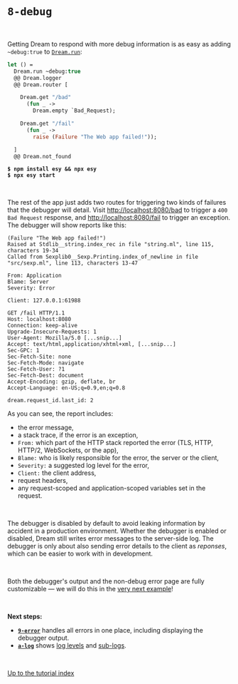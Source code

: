 # `8-debug`

<br>

Getting Dream to respond with more debug information is as easy as adding
`~debug:true` to [`Dream.run`](https://aantron.github.io/dream/#val-run):

```ocaml
let () =
  Dream.run ~debug:true
  @@ Dream.logger
  @@ Dream.router [

    Dream.get "/bad"
      (fun _ ->
        Dream.empty `Bad_Request);

    Dream.get "/fail"
      (fun _ ->
        raise (Failure "The Web app failed!"));

  ]
  @@ Dream.not_found
```

<pre><code><b>$ npm install esy && npx esy</b>
<b>$ npx esy start</b></code></pre>

<br>

The rest of the app just adds two routes for triggering two kinds of
failures that the debugger will detail. Visit
[http://localhost:8080/bad](http://localhost:8080/bad) to trigger a
`400 Bad Request` response, and
[http://localhost:8080/fail](http://localhost:8080/fail) to trigger an
exception. The debugger will show reports like this:

```
(Failure "The Web app failed!")
Raised at Stdlib__string.index_rec in file "string.ml", line 115, characters 19-34
Called from Sexplib0__Sexp.Printing.index_of_newline in file "src/sexp.ml", line 113, characters 13-47

From: Application
Blame: Server
Severity: Error

Client: 127.0.0.1:61988

GET /fail HTTP/1.1
Host: localhost:8080
Connection: keep-alive
Upgrade-Insecure-Requests: 1
User-Agent: Mozilla/5.0 [...snip...]
Accept: text/html,application/xhtml+xml, [...snip...]
Sec-GPC: 1
Sec-Fetch-Site: none
Sec-Fetch-Mode: navigate
Sec-Fetch-User: ?1
Sec-Fetch-Dest: document
Accept-Encoding: gzip, deflate, br
Accept-Language: en-US;q=0.9,en;q=0.8

dream.request_id.last_id: 2
```
<!-- Get the request id in the list. -->

As you can see, the report includes:

- the error message,
- a stack trace, if the error is an exception,
- `From:` which part of the HTTP stack reported the error (TLS, HTTP, HTTP/2,
  WebSockets, or the app),
- `Blame:` who is likely responsible for the error, the server or the client,
- `Severity:` a suggested log level for the error,
- `Client:` the client address,
- request headers,
- any request-scoped and application-scoped variables set in the request.

<!-- TODO Link to the tutorial example on variables and also mention that they
     are advanced and usually internal. -->

<br>

The debugger is disabled by default to avoid leaking information by accident in
a production environment. Whether the debugger is enabled or disabled, Dream
still writes error messages to the server-side log. The debugger is only about
also sending error details to the client as *reponses*, which can be easier to
work with in development.

<br>

Both the debugger's output and the non-debug error page are fully customizable
&mdash; we will do this in the [very next example](../9-error#files)!

<!-- TODO Fix after stack trace is fixed. -->
<!-- TODO Show the log -->
<!-- TODO API link -->

<br>

**Next steps:**

- [**`9-error`**](../9-error#files) handles all errors in one place, including
  displaying the debugger output.
- [**`a-log`**](../a-log#files) shows [log
  levels](https://aantron.github.io/dream/#type-log_level) and
  [sub-logs](https://aantron.github.io/dream/#type-sub_log).

<br>

[Up to the tutorial index](../#readme)
